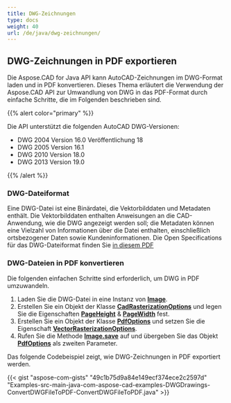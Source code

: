 ```yaml
---
title: DWG-Zeichnungen
type: docs
weight: 40
url: /de/java/dwg-zeichnungen/
---
```


## **DWG-Zeichnungen in PDF exportieren**

Die Aspose.CAD for Java API kann AutoCAD-Zeichnungen im DWG-Format laden und in PDF konvertieren. Dieses Thema erläutert die Verwendung der Aspose.CAD API zur Umwandlung von DWG in das PDF-Format durch einfache Schritte, die im Folgenden beschrieben sind.

{{% alert color="primary" %}}

Die API unterstützt die folgenden AutoCAD DWG-Versionen:

- DWG 2004 Version 16.0 Veröffentlichung 18
- DWG 2005 Version 16.1
- DWG 2010 Version 18.0
- DWG 2013 Version 19.0

{{% /alert %}}

### **DWG-Dateiformat**

Eine DWG-Datei ist eine Binärdatei, die Vektorbilddaten und Metadaten enthält. Die Vektorbilddaten enthalten Anweisungen an die CAD-Anwendung, wie die DWG angezeigt werden soll; die Metadaten können eine Vielzahl von Informationen über die Datei enthalten, einschließlich ortsbezogener Daten sowie Kundeninformationen. Die Open Specifications für das DWG-Dateiformat finden Sie [in diesem PDF](https://www.opendesign.com/files/guestdownloads/OpenDesign_Specification_for_.dwg_files.pdf)

### **DWG-Dateien in PDF konvertieren**

Die folgenden einfachen Schritte sind erforderlich, um DWG in PDF umzuwandeln.

1. Laden Sie die DWG-Datei in eine Instanz von [**Image**](https://reference.aspose.com/cad/java/com.aspose.cad/Image).
1. Erstellen Sie ein Objekt der Klasse [**CadRasterizationOptions**](https://reference.aspose.com/cad/java/com.aspose.cad.imageoptions/CadRasterizationOptions) und legen Sie die Eigenschaften [**PageHeight**](https://reference.aspose.com/cad/java/com.aspose.cad.imageoptions/VectorRasterizationOptions#setPageHeight-float-) & [**PageWidth**](https://reference.aspose.com/cad/java/com.aspose.cad.imageoptions/VectorRasterizationOptions#setPageWidth-float-) fest.
1. Erstellen Sie ein Objekt der Klasse [**PdfOptions**](https://reference.aspose.com/cad/java/com.aspose.cad.imageoptions/PdfOptions) und setzen Sie die Eigenschaft [**VectorRasterizationOptions**](https://reference.aspose.com/cad/java/com.aspose.cad.imageoptions/VectorRasterizationOptions).
1. Rufen Sie die Methode [**Image.save**](https://reference.aspose.com/cad/java/com.aspose.cad/Image#save--) auf und übergeben Sie das Objekt [**PdfOptions**](https://reference.aspose.com/cad/java/com.aspose.cad.imageoptions/PdfOptions) als zweiten Parameter.

Das folgende Codebeispiel zeigt, wie DWG-Zeichnungen in PDF exportiert werden.

{{< gist "aspose-com-gists" "49c1b75d9a84e149ecf374ece2c2597d" "Examples-src-main-java-com-aspose-cad-examples-DWGDrawings-ConvertDWGFileToPDF-ConvertDWGFileToPDF.java" >}}